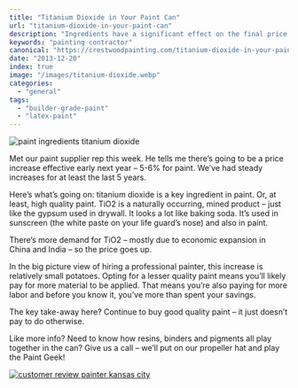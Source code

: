 ```yaml
---
title: "Titanium Dioxide in Your Paint Can"
url: "titanium-dioxide-in-your-paint-can"
description: "Ingredients have a significant effect on the final price of a gallon of paint."
keywords: "painting contractor"
canonical: "https://crestwoodpainting.com/titanium-dioxide-in-your-paint-can/"
date: "2013-12-20"
index: true
image: "/images/titanium-dioxide.webp"
categories:
  - "general"
tags:
  - "builder-grade-paint"
  - "latex-paint"
---
```


![paint ingredients titanium dioxide](/images/titanium-dioxide.webp)

Met our paint supplier rep this week. He tells me there’s going to be a price increase effective early next year – 5-6% for paint. We’ve had steady increases for at least the last 5 years.

Here’s what’s going on: titanium dioxide is a key ingredient in paint. Or, at least, high quality paint. TiO2 is a naturally occurring, mined product – just like the gypsum used in drywall. It looks a lot like baking soda. It’s used in sunscreen (the white paste on your life guard’s nose) and also in paint.

There’s more demand for TiO2 – mostly due to economic expansion in China and India – so the price goes up.

In the big picture view of hiring a professional painter, this increase is relatively small potatoes. Opting for a lesser quality paint means you’ll likely pay for more material to be applied. That means you’re also paying for more labor and before you know it, you’ve more than spent your savings.

The key take-away here? Continue to buy good quality paint – it just doesn’t pay to do otherwise.

Like more info? Need to know how resins, binders and pigments all play together in the can? Give us a call – we’ll put on our propeller hat and play the Paint Geek!

[![customer review painter kansas city](/images/r16-5-bens.webp)](/reviews/)
